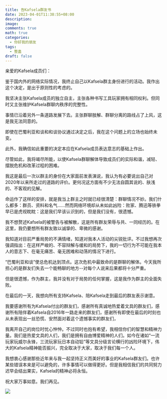 ```yaml
---
title: 告Kafsela群友书
date: 2023-04-01T11:38:55+08:00
description: 
image: 
comments: true
math: true
categories: 
  - 你好我的朋友
tags:
  - 整蛊
draft: false
---
```



亲爱的Kafsela成员们：

鉴于国内外的网络实际情况，我终止自己以Kafsela群主身份进行的活动。我作出这个决定，是出于原则性的考虑的。

我坚决主张Kafsela成员的独立自主，主张各种书写工具玩家拥有相同权利。但同时又主张维护Kafsela群聊内秩序的完整性。

事情已沿着另外一条道路发展下去。主张群聊肢解、群聊分离的路线占了上风，这是我无法同意的。

即使在巴蜀利亚和谈和和谈协议通过决定之后，我在这个问题上的立场也始终未变。

此外，我确信如此重要的决定本应在Kafsela成员表达意志的基础上作出。

尽管如此，我将竭尽所能，以使Kafsela群聊解体导致成员们的实际和谐，减轻、摆脱危机和改革过程的困难。

我这是最后一次以群主的身份在大家面前发表演说，我认为有必要说出自己对2020年以来所走过的道路的评价。更何况这方面有不少无法自圆其说的、肤浅的、不客观的见解。

命运作了这样的安排，就是我当上群主之时就已经很清楚：群聊情况不妙。我们什么都多：群员、资料和名气......然而网络环境却从未如此凶险：败家、腾迅等铁拳早已是虎视眈眈：这是我们早该认识到的，但是我们没有，很遗憾。

我不想赘述Kafsela的被警告与被解散，这是所有群友荣辱与共、一同经历的。在这里，我仍要想所有群友致以诚挚的、卑微的感谢。
       
我知道对目前严重局势的不满情绪，知道对我本人活动的尖锐批评。不过我想再次强调指出：在这样严峻的、不容辩解与缓和的局势下，我的一切行为不可能在我本人的意志下、在毫无痛苦、毫无困难和动荡的情况下进行。

“巴蜀利亚和谈”使总危机达到顶点。这次危机中最致命的是群聊的解体。今天我所担心的是群友们失去一个能畅聊的地方--对每个人说来后果都将十分严重。

但是很遗憾，作为群主，我并没有对于局势的任何掌握，这是我作为群主的全面失败。

在最后的一天，我想向所有支持Kafsela、陪Kafsela走到最后的群友表示谢意。

我要感谢所有为Kafsela付出的群友们，感谢所有真诚地热爱着文具的群友们，感谢所有陪伴着Kafsela自2016年一路走来的群友们，感谢所有即使在最后的时刻也从未表现出一丝恐慌、安然面对着这个遗憾事实的群友们，

我离开自己的岗位时忧心忡忡。不过同时也抱有希望，我相信你们的智慧和精神力量。我们是热爱文具的人们，我们是拥有自由博爱精神的人们。如今在诸如“一流玩家玩威尔永锋，三流玩家玩日本自动铅”等文具分级言论横行的凶险环境下，伟大的Kafsela精神能否振兴，完全取决于大家，取决于我们每一个人。

我想衷心感谢那些近年来与我一起坚持正义而美好的事业的Kafsela群友们。也许某些错误本来是可以避免的，许多事情可以做得更好。但是我相信我们的共同努力迟早会结出果实，Kafsela的精神必将永恒。

祝大家万事如意。我们再见。

![](./images/4post/230401/nidixunzong.GIF)